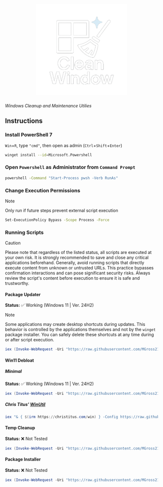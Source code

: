 <div align="center">
    <h1><img src="assets/clean-window-logo.png" alt="Clean Window" width="300px"></h1>
</div>

*Windows Cleanup and Maintenance Utilies*

## Instructions

### Install PowerShell 7

`Win`+`R`, type `"cmd"`, then open as admin (`Ctrl`+`Shift`+`Enter`)

```bash
winget install --id=Microsoft.Powershell
```

### Open `Powershell` as Administrator from `Command Prompt`

```bash
powershell -Command "Start-Process pwsh -Verb RunAs"
```

### Change Execution Permissions

> [!Note]
> Only run if future steps prevent external script execution

```bash
Set-ExecutionPolicy Bypass -Scope Process -Force
```

### Running Scripts

> [!Caution]  
> Please note that regardless of the listed status, all scripts are executed at your own risk. It is strongly recommended to save and close any critical applications beforehand. Generally, avoid running scripts that directly execute content from unknown or untrusted URLs. This practice bypasses confirmation interactions and can pose significant security risks. Always review the script's content before execution to ensure it is safe and trustworthy.

#### Package Updater

**Status:** ✅ Working  (Windows 11 | Ver. 24H2)

> [!Note]
> Some applications may create desktop shortcuts during updates. This behavior is controlled by the applications themselves and not by the `winget` package installer. You can safely delete these shortcuts at any time during or after script execution.

```powershell
iex (Invoke-WebRequest -Uri "https://raw.githubusercontent.com/MGross21/clean-window/main/scripts/package_update.ps1").Content
```

#### Win11 Debloat

##### Minimal

**Status:** ✅ Working (Windows 11 | Ver. 24H2)

```powershell
iex (Invoke-WebRequest -Uri "https://raw.githubusercontent.com/MGross21/clean-window/main/scripts/win11_debloat.ps1").Content
```

##### Chris Titus' [WinUtil](https://github.com/ChrisTitusTech/winutil)

```powershell
iex "& { $(irm https://christitus.com/win) } -Config https://raw.githubusercontent.com/MGross21/clean-window/main/config/winutil_config.json -Run"
```

#### Temp Cleanup

**Status:** ❌ Not Tested  

```powershell
iex (Invoke-WebRequest -Uri "https://raw.githubusercontent.com/MGross21/clean-window/main/scripts/temp_cleanup.ps1").Content
```

#### Package Installer

**Status:** ❌ Not Tested  

```powershell
iex (Invoke-WebRequest -Uri "https://raw.githubusercontent.com/MGross21/clean-window/main/scripts/package_install.ps1").Content
```
